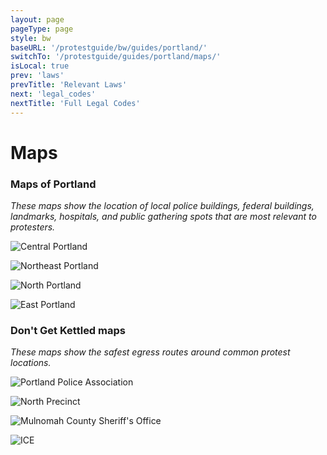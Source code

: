 ```yaml
---
layout: page
pageType: page
style: bw
baseURL: '/protestguide/bw/guides/portland/'
switchTo: '/protestguide/guides/portland/maps/'
isLocal: true
prev: 'laws'
prevTitle: 'Relevant Laws'
next: 'legal_codes'
nextTitle: 'Full Legal Codes'
---
```


# Maps

### Maps of Portland

_These maps show the location of local police buildings, federal buildings, landmarks, hospitals, and public gathering spots that are most relevant to protesters._

![Central Portland](/assets/images/Central.png)

![Northeast Portland](/assets/images/Northeast.png)

![North Portland](/assets/images/North.png)

![East Portland](/assets/images/East.png)

### Don't Get Kettled maps

_These maps show the safest egress routes around common protest locations._

![Portland Police Association](/assets/images/PPA.jpg)

![North Precinct](/assets/images/NPrecinct.jpg)

![Mulnomah County Sheriff's Office](/assets/images/MCSO.jpg)

![ICE](/assets/images/ICE.jpg)